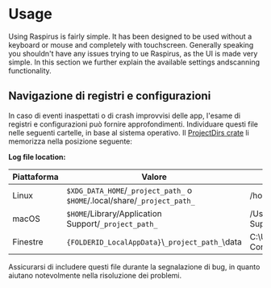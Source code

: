 # Usage

Using Raspirus is fairly simple. It has been designed to be used without a keyboard or mouse and completely with touchscreen.
Generally speaking you shouldn't have any issues trying to ue Raspirus, as the UI is made very simple.
In this section we further explain the available settings andscanning functionality.

## Navigazione di registri e configurazioni

In caso di eventi inaspettati o di crash improvvisi delle app, l'esame di registri e configurazioni può fornire approfondimenti. Individuare questi file nelle seguenti cartelle, in base al sistema operativo. Il [ProjectDirs crate](https://docs.rs/directories-next/latest/directories_next/struct.ProjectDirs.html) li memorizza nella posizione seguente:

**Log file location:**

| Piattaforma | Valore                                                                                    | Esempio                                                                                       |
| ----------- | ----------------------------------------------------------------------------------------- | --------------------------------------------------------------------------------------------- |
| Linux       | `$XDG_DATA_HOME`/`_project_path_` o `$HOME`/.local/share/`_project_path_` | /home/alice/.local/share/barapp                                               |
| macOS       | `$HOME`/Library/Application Support/`_project_path_`                                      | /Users/Alice/Library/Application Support/com.Foo-Corp.Bar-App |
| Finestre    | `{FOLDERID_LocalAppData}`\\`_project_path_`\data                                        | C:\Users\Alice\AppData\Local\Foo Corp\Bar App\data                            |

Assicurarsi di includere questi file durante la segnalazione di bug, in quanto aiutano notevolmente nella risoluzione dei problemi.
